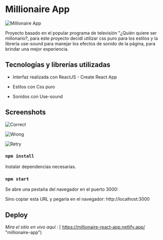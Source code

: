 # Millionaire App 

![Millionaire App](https://i.ibb.co/hV38v07/Screenshot-1.png "millionaire")

Proyecto basado en el popular programa de televisión "¿Quién quiere ser millonario?, para este proyecto decidí utilizar css puro para los 
estilos y la librería use-sound para manejar los efectos de sonido de la página, para brindar una mejor experiencia. 

## Tecnologías y librerías utilizadas

- Interfaz realizada con ReactJS - Create React App

- Estilos con Css puro

- Sonidos con Use-sound
 

## Screenshots

![Correct](https://i.ibb.co/JHvK09x/Screenshot-2.png "correct")

![Wrong](https://i.ibb.co/vjTm5nW/Screenshot-3.png "wrong")

![Retry](https://i.ibb.co/BsHXDLG/Screenshot-4.png "retry")


### `npm install`

Instalar dependencias necesarias.

### `npm start`

Se abre una pestaña del navegador en el puerto 3000:

Sino copiar esta URL y pegarla en el navegador: http://localhost:3000


## Deploy

*Mira el sitio en vivo aquí :* [ https://millionaire-react-app.netlify.app/ "millionaire-app")